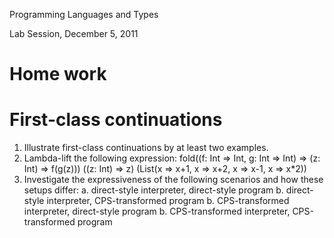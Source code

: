 Programming Languages and Types

Lab Session, December 5, 2011


Home work
=========


First-class continuations
=========================

1. Illustrate first-class continuations by at least two examples.
2. Lambda-lift the following expression:
    fold((f: Int => Int, g: Int => Int) => (z: Int) => f(g(z)))
        ((z: Int) => z)
        (List(x => x+1, x => x+2, x => x-1, x => x*2))
3. Investigate the expressiveness of the following scenarios and how these
  setups differ:
  a. direct-style interpreter, direct-style program
  b. direct-style interpreter, CPS-transformed program
  b. CPS-transformed interpreter, direct-style program
  b. CPS-transformed interpreter, CPS-transformed program
